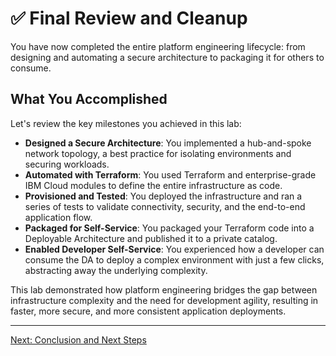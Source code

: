 # ✅ Final Review and Cleanup

You have now completed the entire platform engineering lifecycle: from designing and automating a secure architecture to packaging it for others to consume.

## What You Accomplished

Let's review the key milestones you achieved in this lab:

-   **Designed a Secure Architecture**: You implemented a hub-and-spoke network topology, a best practice for isolating environments and securing workloads.
-   **Automated with Terraform**: You used Terraform and enterprise-grade IBM Cloud modules to define the entire infrastructure as code.
-   **Provisioned and Tested**: You deployed the infrastructure and ran a series of tests to validate connectivity, security, and the end-to-end application flow.
-   **Packaged for Self-Service**: You packaged your Terraform code into a Deployable Architecture and published it to a private catalog.
-   **Enabled Developer Self-Service**: You experienced how a developer can consume the DA to deploy a complex environment with just a few clicks, abstracting away the underlying complexity.

This lab demonstrated how platform engineering bridges the gap between infrastructure complexity and the need for development agility, resulting in faster, more secure, and more consistent application deployments.

---

[Next: Conclusion and Next Steps](./09-conclusion.md)